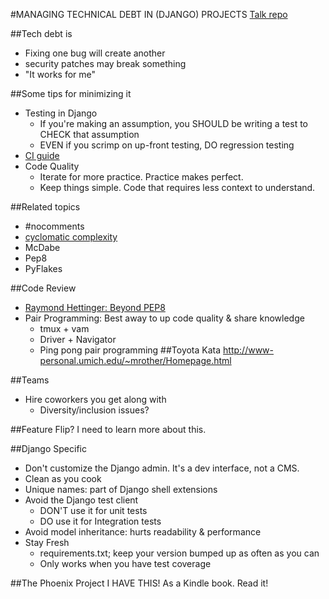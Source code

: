 #MANAGING TECHNICAL DEBT IN (DJANGO) PROJECTS
[Talk repo](https://github.com/crccheck/tech-debt-talk)

##Tech debt is
-  Fixing one bug will create another
-  security patches may break something
-  "It works for me"

##Some tips for minimizing it
-  Testing in Django
    +  If you're making an assumption, you SHOULD be writing a test to CHECK that assumption
    +  EVEN if you scrimp on up-front testing, DO regression testing
-  [CI guide](http://docs.python-guide.org/en/latest/scenarios/ci/)
-  Code Quality
    +  Iterate for more practice. Practice makes perfect.
    +  Keep things simple. Code that requires less context to understand.

##Related topics
-  #nocomments
-  [cyclomatic complexity](https://en.wikipedia.org/wiki/Cyclomatic_complexity)
-  McDabe
-  Pep8
-  PyFlakes

##Code Review
-  [Raymond Hettinger: Beyond PEP8](https://www.youtube.com/watch?v=wf-BqAjZb8M)
-  Pair Programming: Best away to up code quality & share knowledge
    +  tmux + vam
    +  Driver + Navigator
    +  Ping pong pair programming
##Toyota Kata
http://www-personal.umich.edu/~mrother/Homepage.html

##Teams
-  Hire coworkers you get along with
    +  Diversity/inclusion issues?

##Feature Flip?
I need to learn more about this.

##Django Specific
-  Don't customize the Django admin. It's a dev interface, not a CMS.
-  Clean as you cook
-  Unique names: part of Django shell extensions
-  Avoid the Django test client
    +  DON'T use it for unit tests
    +  DO use it for Integration tests
-  Avoid model inheritance: hurts readability & performance
-  Stay Fresh
    +  requirements.txt; keep your version bumped up as often as you can
    +  Only works when you have test coverage

##The Phoenix Project
I HAVE THIS! As a Kindle book. Read it!

